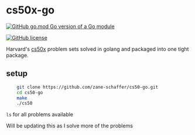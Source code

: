 # cs50x-go

[![GitHub go.mod Go version of a Go module](https://img.shields.io/github/go-mod/go-version/zane-schaffer/cs50-go)](https://github.com/zane-schaffer/cs50-go)

[![GitHub license](https://img.shields.io/github/license/zane-schaffer/cs50-go)](https://github.com/zane-schaffer/cs50-go/blob/master/LICENSE)

Harvard's [cs50x](https://cs50.harvard.edu/x/2021/) problem sets solved in golang and packaged into one tight package.

## setup

```bash
    git clone https://github.com/zane-schaffer/cs50-go.git
    cd cs50-go
    make
    ./cs50
```

`ls` for all problems available

Will be updating this as I solve more of the problems
